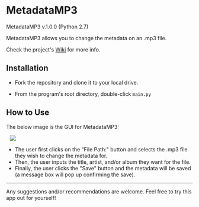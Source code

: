 # MetadataMP3

MetadataMP3 v.1.0.0 (Python 2.7)

MetadataMP3 allows you to change the metadata on an .mp3 file.

Check the project's [Wiki](https://github.com/Kwistech/MetadataMP3/wiki) for more info.

## Installation ##

+ Fork the repository and clone it to your local drive.

+ From the program's root directory, double-click `main.py`

## How to Use

The below image is the GUI for MetadataMP3:

<img src="https://s18.postimg.org/rh2oaed49/metadatamp3_gui.png" hspace="10">

+ The user first clicks on the "File Path:" button and selects the .mp3 file they wish to change the metadata for.
+ Then, the user inputs the title, artist, and/or album they want for the file.
+ Finally, the user clicks the "Save" button and the metadata will be saved (a message box will pop up confirming the save).

---

Any suggestions and/or recommendations are welcome.
Feel free to try this app out for yourself!
